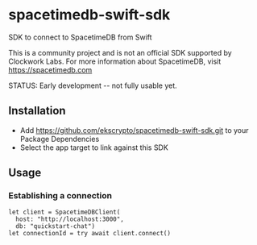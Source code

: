 # spacetimedb-swift-sdk
SDK to connect to SpacetimeDB from Swift

This is a community project and is not an official SDK supported by Clockwork Labs.
For more information about SpacetimeDB, visit https://spacetimedb.com

STATUS: Early development -- not fully usable yet.

## Installation

* Add https://github.com/ekscrypto/spacetimedb-swift-sdk.git to your Package Dependencies
* Select the app target to link against this SDK

## Usage

### Establishing a connection
```
let client = SpacetimeDBClient(
  host: "http://localhost:3000", 
  db: "quickstart-chat")
let connectionId = try await client.connect()
```

